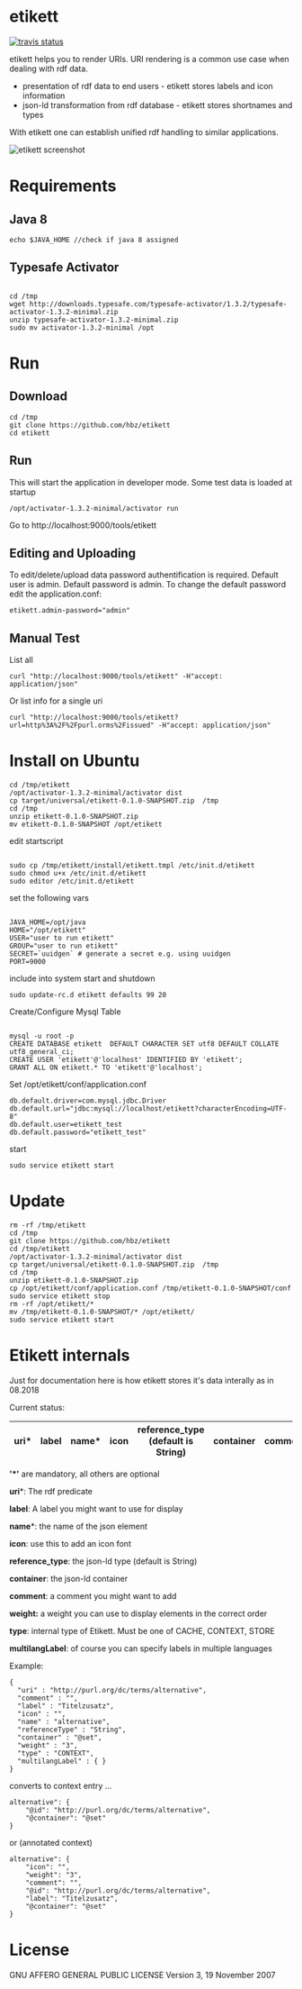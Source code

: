 # etikett 

[![travis status](https://travis-ci.org/hbz/etikett.svg?branch=master)](https://travis-ci.org/hbz/etikett)

etikett helps you to render URIs. URI rendering is a common use case when dealing with rdf data. 
 
- presentation of rdf data to end users - etikett stores labels and icon information 
- json-ld transformation from rdf database - etikett stores shortnames and types 

With etikett one can establish unified rdf handling to similar applications. 

![etikett screenshot](screen.png)

# Requirements

## Java 8

`echo $JAVA_HOME //check if java 8 assigned`

## Typesafe Activator

```

cd /tmp
wget http://downloads.typesafe.com/typesafe-activator/1.3.2/typesafe-activator-1.3.2-minimal.zip
unzip typesafe-activator-1.3.2-minimal.zip
sudo mv activator-1.3.2-minimal /opt
```

# Run

## Download

```
cd /tmp
git clone https://github.com/hbz/etikett
cd etikett
```

## Run

This will start the application in developer mode. Some test data is loaded at startup

`/opt/activator-1.3.2-minimal/activator run`

Go to http://localhost:9000/tools/etikett

## Editing and Uploading

To edit/delete/upload data password authentification is required. Default user is admin. Default password is admin. To change the default password edit the application.conf:

`etikett.admin-password="admin"`

## Manual Test

List all

`curl "http://localhost:9000/tools/etikett" -H"accept: application/json"`

Or list info for a single uri

`curl "http://localhost:9000/tools/etikett?url=http%3A%2F%2Fpurl.orms%2Fissued" -H"accept: application/json"`

# Install on Ubuntu

``` 
cd /tmp/etikett
/opt/activator-1.3.2-minimal/activator dist
cp target/universal/etikett-0.1.0-SNAPSHOT.zip  /tmp
cd /tmp
unzip etikett-0.1.0-SNAPSHOT.zip
mv etikett-0.1.0-SNAPSHOT /opt/etikett
```


edit startscript

```

sudo cp /tmp/etikett/install/etikett.tmpl /etc/init.d/etikett
sudo chmod u+x /etc/init.d/etikett
sudo editor /etc/init.d/etikett
```

set the following vars

```

JAVA_HOME=/opt/java
HOME="/opt/etikett"
USER="user to run etikett"
GROUP="user to run etikett"
SECRET=`uuidgen` # generate a secret e.g. using uuidgen
PORT=9000
```

include into system start and shutdown

`sudo update-rc.d etikett defaults 99 20`

Create/Configure Mysql Table

```

mysql -u root -p
CREATE DATABASE etikett  DEFAULT CHARACTER SET utf8 DEFAULT COLLATE utf8_general_ci;
CREATE USER 'etikett'@'localhost' IDENTIFIED BY 'etikett';
GRANT ALL ON etikett.* TO 'etikett'@'localhost';
```

Set /opt/etikett/conf/application.conf

```
db.default.driver=com.mysql.jdbc.Driver
db.default.url="jdbc:mysql://localhost/etikett?characterEncoding=UTF-8"
db.default.user=etikett_test
db.default.password="etikett_test"
```

start

`sudo service etikett start`

# Update

```
rm -rf /tmp/etikett
cd /tmp
git clone https://github.com/hbz/etikett
cd /tmp/etikett
/opt/activator-1.3.2-minimal/activator dist
cp target/universal/etikett-0.1.0-SNAPSHOT.zip  /tmp
cd /tmp
unzip etikett-0.1.0-SNAPSHOT.zip
cp /opt/etikett/conf/application.conf /tmp/etikett-0.1.0-SNAPSHOT/conf
sudo service etikett stop
rm -rf /opt/etikett/*
mv /tmp/etikett-0.1.0-SNAPSHOT/* /opt/etikett/
sudo service etikett start
```
# Etikett internals


Just for documentation here is how etikett stores it's data interally as in 08.2018

Current status:

|    uri*    |    label    |    name*    | icon |    reference_type (default is String)    |    container    |    comment    |    weight    | type | multilangLabel |
|-----------|-----------|-----------|-----------|------------|-----------|-----------|-----------|-----------|-----------|

**'*'** are mandatory, all others are optional

**uri***: The rdf predicate 

**label**: A label you might want to use for display 

**name***: the name of the json element 

**icon**: use this to add an icon font 

**reference_type**: the json-ld type (default is String)

**container**: the json-ld container 

**comment**: a comment you might want to add 

**weight:** a weight you can use to display elements in the correct order

**type**: internal type of Etikett. Must be one of CACHE, CONTEXT, STORE

**multilangLabel**: of course you can specify labels in multiple languages 


Example:

```
{
  "uri" : "http://purl.org/dc/terms/alternative",
  "comment" : "",
  "label" : "Titelzusatz",
  "icon" : "",
  "name" : "alternative",
  "referenceType" : "String",
  "container" : "@set",
  "weight" : "3",
  "type" : "CONTEXT",
  "multilangLabel" : { }
}
```
converts to context entry ...
```
alternative": {
    "@id": "http://purl.org/dc/terms/alternative",
    "@container": "@set"
}
```
or (annotated context)
```
alternative": {
    "icon": "",
    "weight": "3",
    "comment": "",
    "@id": "http://purl.org/dc/terms/alternative",
    "label": "Titelzusatz",
    "@container": "@set"
}
```


# License

GNU AFFERO GENERAL PUBLIC LICENSE 
Version 3, 19 November 2007
